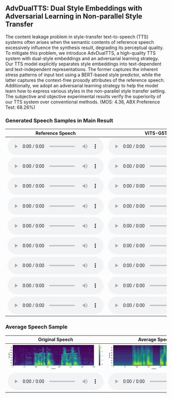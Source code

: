 ## AdvDualTTS: Dual Style Embeddings with Adversarial Learning in Non-parallel Style Transfer

The content leakage problem in style-transfer text-to-speech (TTS) systems often arises when the semantic contents of reference speech excessively influence the synthesis result, degrading its perceptual quality. To mitigate this problem, we introduce AdvDualTTS, a high-quality TTS system with dual-style embeddings and an adversarial learning strategy. Our TTS model explicitly separates style embeddings into text-dependent and text-independent representations. The former captures the inherent stress patterns of input text using a BERT-based style predictor, while the latter captures the context-free prosody attributes of the reference speech. Additionally, we adopt an adversarial learning strategy to help the model learn how to express various styles in the non-parallel style transfer setting. The subjective and objective experimental results verify the superiority of our TTS system over conventional methods. (MOS: 4.36, ABX Preference Test: 68.26%)

### Generated Speech Samples in Main Result

| Reference Speech                                             | VITS-GST                             | AdvDualTTS                                                 |
| ------------------------------------------------------------ | ------------------------------------------------------------ | ------------------------------------------------------------ |
| <audio src="./samples/1/reference.wav" type="audio/wav" controls="" preload=""></audio> | <audio src="./samples/1/vits_gst.wav" type="audio/wav" controls="" preload=""></audio> | <audio src="./samples/1/advdualtts.wav" type="audio/wav" controls="" preload=""></audio> |
| <audio src="./samples/2/reference.wav" type="audio/wav" controls="" preload=""></audio> | <audio src="./samples/2/vits_gst.wav" type="audio/wav" controls="" preload=""></audio> | <audio src="./samples/2/advdualtts.wav" type="audio/wav" controls="" preload=""></audio> |
| <audio src="./samples/3/reference.wav" type="audio/wav" controls="" preload=""></audio> | <audio src="./samples/3/vits_gst.wav" type="audio/wav" controls="" preload=""></audio> | <audio src="./samples/3/advdualtts.wav" type="audio/wav" controls="" preload=""></audio> |
| <audio src="./samples/4/reference.wav" type="audio/wav" controls="" preload=""></audio> | <audio src="./samples/4/vits_gst.wav" type="audio/wav" controls="" preload=""></audio> | <audio src="./samples/4/advdualtts.wav" type="audio/wav" controls="" preload=""></audio> |
| <audio src="./samples/5/reference.wav" type="audio/wav" controls="" preload=""></audio> | <audio src="./samples/5/vits_gst.wav" type="audio/wav" controls="" preload=""></audio> | <audio src="./samples/5/advdualtts.wav" type="audio/wav" controls="" preload=""></audio> |
| <audio src="./samples/6/reference.wav" type="audio/wav" controls="" preload=""></audio> | <audio src="./samples/6/vits_gst.wav" type="audio/wav" controls="" preload=""></audio> | <audio src="./samples/6/advdualtts.wav" type="audio/wav" controls="" preload=""></audio> |
| <audio src="./samples/7/reference.wav" type="audio/wav" controls="" preload=""></audio> | <audio src="./samples/7/vits_gst.wav" type="audio/wav" controls="" preload=""></audio> | <audio src="./samples/7/advdualtts.wav" type="audio/wav" controls="" preload=""></audio> |
| <audio src="./samples/8/reference.wav" type="audio/wav" controls="" preload=""></audio> | <audio src="./samples/8/vits_gst.wav" type="audio/wav" controls="" preload=""></audio> | <audio src="./samples/8/advdualtts.wav" type="audio/wav" controls="" preload=""></audio> |
| <audio src="./samples/9/reference.wav" type="audio/wav" controls="" preload=""></audio> | <audio src="./samples/9/vits_gst.wav" type="audio/wav" controls="" preload=""></audio> | <audio src="./samples/9/advdualtts.wav" type="audio/wav" controls="" preload=""></audio> |



### Average Speech Sample

| Original Speech                    |  Average Speech                    |   
|-------------------------------------|-------------------------------------|
| <img src="samples/average/original_mel.png" alt="Original Mel-spectrogram" width="500"/> | <img src="samples/average/average_mel.png" alt="Average Mel-spectrogram" width="500"/> |
| <audio src="./samples/average/original.mp3" type="audio/mp3" controls="" preload=""></audio> | <audio src="./samples/average/average.wav" type="audio/wav" controls="" preload=""></audio> | 
